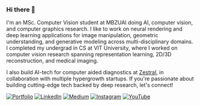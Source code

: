 ### Hi there 👋

I'm an MSc. Computer Vision student at MBZUAI doing AI, computer vision, and computer graphics research. I like to work on neural rendering and deep learning applications for image manipulation, geometric understanding, and generative modeling across multi-disciplinary domains. I completed my undergrad in CS at VIT University, where I worked on computer vision research spanning representation learning, 2D/3D reconstruction, and medical imaging.

I also build AI-tech for computer aided diagnostics at [Zestral](https://zestral.in), in collaboration with multiple hypergrowth startups. If you're passionate about building cutting-edge tech backed by deep research, let's connect!

[![Portfolio](https://img.shields.io/badge/Portfolio-gray?logo=proteus)](https://shravfolio.vercel.app) [![LinkedIn](https://img.shields.io/badge/LinkedIn-%230077B5.svg?logo=linkedin&logoColor=white)](https://linkedin.com/in/shravan-venkatraman) [![Medium](https://img.shields.io/badge/Medium-black?logo=medium)](https://medium.com/@shravvv18) [![Instagram](https://img.shields.io/badge/Instagram-%23E4405F.svg?logo=Instagram&logoColor=white)](https://instagram.com/@proteus333_) [![YouTube](https://img.shields.io/badge/YouTube-%23FF0000.svg?logo=YouTube&logoColor=white)](https://youtube.com/@@proteus333) 
